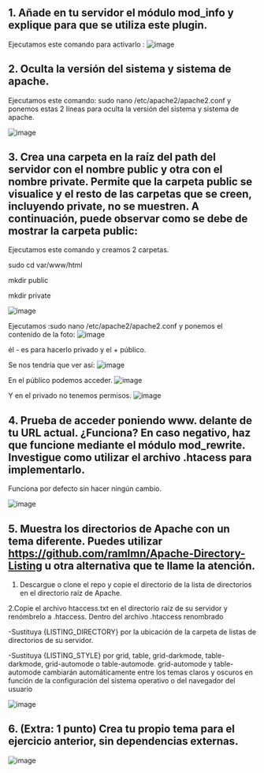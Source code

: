 ## 1. Añade en tu servidor el módulo mod_info y explique para que se utiliza este plugin.
Ejecutamos este comando para activarlo :
![image](https://user-images.githubusercontent.com/113515441/199713640-798aa0ee-3067-4dc5-a42c-8b08b80ca20c.png)

## 2. Oculta la versión del sistema y sistema de apache.
Ejecutamos este comando: sudo nano /etc/apache2/apache2.conf y ponemos estas 2 líneas para oculta la versión del sistema y sistema de apache.

![image](https://user-images.githubusercontent.com/113515441/199681255-b465f46e-cdfe-4cbe-91e7-7333deaa4d23.png)

## 3. Crea una carpeta en la raíz del path del servidor con el nombre public y otra con el nombre private. Permite que la carpeta public se visualice y el resto de las carpetas que se creen, incluyendo private, no se muestren. A continuación, puede observar como se debe de mostrar la carpeta public:
Ejecutamos este comando y creamos 2 carpetas.

sudo cd var/www/html

mkdir public 

mkdir private

![image](https://user-images.githubusercontent.com/113515441/200662658-ade67964-2cb7-48d2-8372-902e7070191e.png)

Ejecutamos :sudo nano /etc/apache2/apache2.conf y ponemos el contenido de la foto:
![image](https://user-images.githubusercontent.com/113515441/200664769-c7bf77c2-18ab-4b96-a0a1-d35ce07cb3c2.png)

él - es para hacerlo privado y el + público.


Se nos tendría que ver así:
![image](https://user-images.githubusercontent.com/113515441/200397823-262c1205-cb0f-4cb1-a73e-0d407c10bd53.png)

En el público podemos acceder.
![image](https://user-images.githubusercontent.com/113515441/200397870-a35fc90f-c5cd-48f1-ac08-5c5c7c6ffb32.png)

Y en el privado no tenemos permisos.
![image](https://user-images.githubusercontent.com/113515441/200398052-9bd4a13b-ba13-4353-9dae-db82c03e6090.png)


## 4. Prueba de acceder poniendo www. delante de tu URL actual. ¿Funciona? En caso negativo, haz que funcione mediante el módulo mod_rewrite. Investigue como utilizar el archivo .htacess para implementarlo.
Funciona por defecto sin hacer ningún cambio.

![image](https://user-images.githubusercontent.com/113515441/200398102-762dd25e-2ee8-4df2-a43f-1d130d888870.png)

## 5. Muestra los directorios de Apache con un tema diferente. Puedes utilizar https://github.com/ramlmn/Apache-Directory-Listing u otra alternativa que te llame la atención.
  1. Descargue o clone el repo y copie el directorio de la lista de directorios en el directorio raíz de Apache.

  2.Copie el archivo htaccess.txt en el directorio raíz de su servidor y renómbrelo a .htaccess.
  Dentro del archivo .htaccess renombrado

  -Sustituya {LISTING_DIRECTORY} por la ubicación de la carpeta de listas de directorios de su servidor.
  
  -Sustituya {LISTING_STYLE} por grid, table, grid-darkmode, table-darkmode, grid-automode o table-automode.
  grid-automode y table-automode cambiarán automáticamente entre 
  los temas claros y oscuros en función de la configuración del sistema 
  operativo o del navegador del usuario



![image](https://user-images.githubusercontent.com/113515441/200405906-9ca9cd6d-4a89-454d-a3e4-957b931a0d30.png)

## 6. (Extra: 1 punto) Crea tu propio tema para el ejercicio anterior, sin dependencias externas.
![image](https://user-images.githubusercontent.com/113515441/200407126-11747a26-d12c-457d-832a-137d997bbd2a.png)


